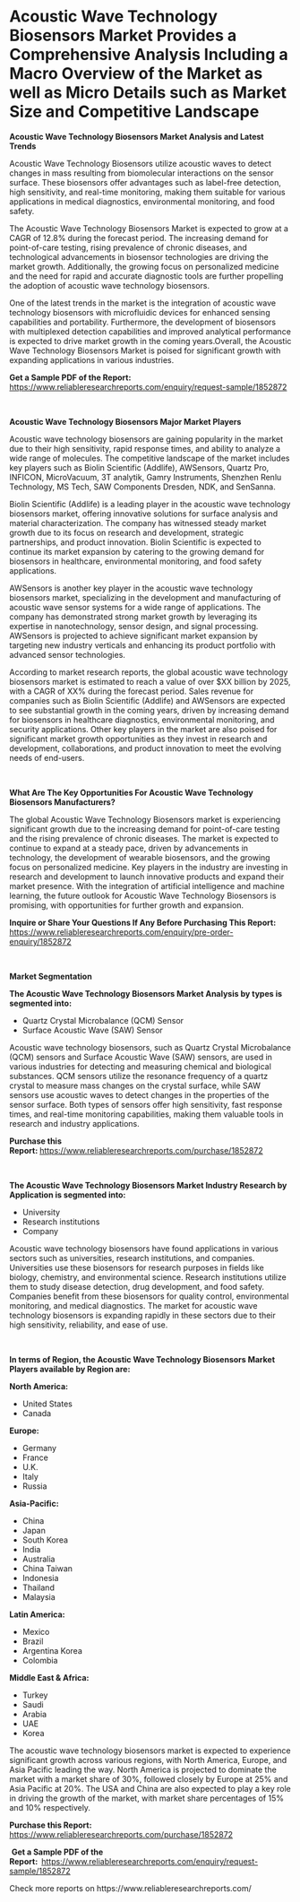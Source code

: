 <p><h1>Acoustic Wave Technology Biosensors Market Provides a Comprehensive Analysis Including a Macro Overview of the Market as well as Micro Details such as Market Size and Competitive Landscape</h1></p><p><strong>Acoustic Wave Technology Biosensors Market Analysis and Latest Trends</strong></p>
<p><p>Acoustic Wave Technology Biosensors utilize acoustic waves to detect changes in mass resulting from biomolecular interactions on the sensor surface. These biosensors offer advantages such as label-free detection, high sensitivity, and real-time monitoring, making them suitable for various applications in medical diagnostics, environmental monitoring, and food safety.</p><p>The Acoustic Wave Technology Biosensors Market is expected to grow at a CAGR of 12.8% during the forecast period. The increasing demand for point-of-care testing, rising prevalence of chronic diseases, and technological advancements in biosensor technologies are driving the market growth. Additionally, the growing focus on personalized medicine and the need for rapid and accurate diagnostic tools are further propelling the adoption of acoustic wave technology biosensors.</p><p>One of the latest trends in the market is the integration of acoustic wave technology biosensors with microfluidic devices for enhanced sensing capabilities and portability. Furthermore, the development of biosensors with multiplexed detection capabilities and improved analytical performance is expected to drive market growth in the coming years.Overall, the Acoustic Wave Technology Biosensors Market is poised for significant growth with expanding applications in various industries.</p></p>
<p><strong>Get a Sample PDF of the Report:&nbsp;</strong> <a href="https://www.reliableresearchreports.com/enquiry/request-sample/1852872">https://www.reliableresearchreports.com/enquiry/request-sample/1852872</a></p>
<p>&nbsp;</p>
<p><strong>Acoustic Wave Technology Biosensors Major Market Players</strong></p>
<p><p>Acoustic wave technology biosensors are gaining popularity in the market due to their high sensitivity, rapid response times, and ability to analyze a wide range of molecules. The competitive landscape of the market includes key players such as Biolin Scientific (Addlife), AWSensors, Quartz Pro, INFICON, MicroVacuum, 3T analytik, Gamry Instruments, Shenzhen Renlu Technology, MS Tech, SAW Components Dresden, NDK, and SenSanna.</p><p>Biolin Scientific (Addlife) is a leading player in the acoustic wave technology biosensors market, offering innovative solutions for surface analysis and material characterization. The company has witnessed steady market growth due to its focus on research and development, strategic partnerships, and product innovation. Biolin Scientific is expected to continue its market expansion by catering to the growing demand for biosensors in healthcare, environmental monitoring, and food safety applications.</p><p>AWSensors is another key player in the acoustic wave technology biosensors market, specializing in the development and manufacturing of acoustic wave sensor systems for a wide range of applications. The company has demonstrated strong market growth by leveraging its expertise in nanotechnology, sensor design, and signal processing. AWSensors is projected to achieve significant market expansion by targeting new industry verticals and enhancing its product portfolio with advanced sensor technologies.</p><p>According to market research reports, the global acoustic wave technology biosensors market is estimated to reach a value of over $XX billion by 2025, with a CAGR of XX% during the forecast period. Sales revenue for companies such as Biolin Scientific (Addlife) and AWSensors are expected to see substantial growth in the coming years, driven by increasing demand for biosensors in healthcare diagnostics, environmental monitoring, and security applications. Other key players in the market are also poised for significant market growth opportunities as they invest in research and development, collaborations, and product innovation to meet the evolving needs of end-users.</p></p>
<p>&nbsp;</p>
<p><strong>What Are The Key Opportunities For Acoustic Wave Technology Biosensors Manufacturers?</strong></p>
<p><p>The global Acoustic Wave Technology Biosensors market is experiencing significant growth due to the increasing demand for point-of-care testing and the rising prevalence of chronic diseases. The market is expected to continue to expand at a steady pace, driven by advancements in technology, the development of wearable biosensors, and the growing focus on personalized medicine. Key players in the industry are investing in research and development to launch innovative products and expand their market presence. With the integration of artificial intelligence and machine learning, the future outlook for Acoustic Wave Technology Biosensors is promising, with opportunities for further growth and expansion.</p></p>
<p><strong>Inquire or Share Your Questions If Any Before Purchasing This Report:</strong> <a href="https://www.reliableresearchreports.com/enquiry/pre-order-enquiry/1852872">https://www.reliableresearchreports.com/enquiry/pre-order-enquiry/1852872</a></p>
<p>&nbsp;</p>
<p><strong>Market Segmentation</strong></p>
<p><strong>The Acoustic Wave Technology Biosensors Market Analysis by types is segmented into:</strong></p>
<p><ul><li>Quartz Crystal Microbalance (QCM) Sensor</li><li>Surface Acoustic Wave (SAW) Sensor</li></ul></p>
<p><p>Acoustic wave technology biosensors, such as Quartz Crystal Microbalance (QCM) sensors and Surface Acoustic Wave (SAW) sensors, are used in various industries for detecting and measuring chemical and biological substances. QCM sensors utilize the resonance frequency of a quartz crystal to measure mass changes on the crystal surface, while SAW sensors use acoustic waves to detect changes in the properties of the sensor surface. Both types of sensors offer high sensitivity, fast response times, and real-time monitoring capabilities, making them valuable tools in research and industry applications.</p></p>
<p><strong>Purchase this Report:&nbsp;</strong><a href="https://www.reliableresearchreports.com/purchase/1852872">https://www.reliableresearchreports.com/purchase/1852872</a></p>
<p>&nbsp;</p>
<p><strong>The Acoustic Wave Technology Biosensors Market Industry Research by Application is segmented into:</strong></p>
<p><ul><li>University</li><li>Research institutions</li><li>Company</li></ul></p>
<p><p>Acoustic wave technology biosensors have found applications in various sectors such as universities, research institutions, and companies. Universities use these biosensors for research purposes in fields like biology, chemistry, and environmental science. Research institutions utilize them to study disease detection, drug development, and food safety. Companies benefit from these biosensors for quality control, environmental monitoring, and medical diagnostics. The market for acoustic wave technology biosensors is expanding rapidly in these sectors due to their high sensitivity, reliability, and ease of use.</p></p>
<p>&nbsp;</p>
<p><strong>In terms of Region, the Acoustic Wave Technology Biosensors Market Players available by Region are:</strong></p>
<p>
    <p> <strong> North America: </strong>
        <ul>
            <li>United States</li>
            <li>Canada</li>
        </ul>
        </p> 
    <p> <strong> Europe: </strong>
        <ul>
            <li>Germany</li>
            <li>France</li>
            <li>U.K.</li>
            <li>Italy</li>
            <li>Russia</li>
        </ul>
        </p> 
    <p> <strong> Asia-Pacific: </strong>
        <ul>
            <li>China</li>
            <li>Japan</li>
            <li>South Korea</li>
            <li>India</li>
            <li>Australia</li>
            <li>China Taiwan</li>
            <li>Indonesia</li>
            <li>Thailand</li>
            <li>Malaysia</li>
        </ul>
        </p> 
    <p> <strong> Latin America: </strong>
        <ul>
            <li>Mexico</li>
            <li>Brazil</li>
            <li>Argentina Korea</li>
            <li>Colombia</li>
        </ul>
        </p> 
    <p> <strong> Middle East & Africa: </strong>
        <ul>
            <li>Turkey</li>
            <li>Saudi</li>
            <li>Arabia</li>
            <li>UAE</li>
            <li>Korea</li>
        </ul>
    </p>
    </p>
<p><p>The acoustic wave technology biosensors market is expected to experience significant growth across various regions, with North America, Europe, and Asia Pacific leading the way. North America is projected to dominate the market with a market share of 30%, followed closely by Europe at 25% and Asia Pacific at 20%. The USA and China are also expected to play a key role in driving the growth of the market, with market share percentages of 15% and 10% respectively.</p></p>
<p><strong>Purchase this Report: </strong><a href="https://www.reliableresearchreports.com/purchase/1852872">https://www.reliableresearchreports.com/purchase/1852872</a></p>
<p>&nbsp;<strong>Get a Sample PDF of the Report:&nbsp;&nbsp;</strong><a href="https://www.reliableresearchreports.com/enquiry/request-sample/1852872">https://www.reliableresearchreports.com/enquiry/request-sample/1852872</a></p>
<p><strong></strong></p>
<p>Check more reports on https://www.reliableresearchreports.com/</p>